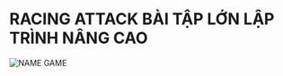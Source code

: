 # RACING ATTACK BÀI TẬP LỚN LẬP TRÌNH NÂNG CAO
![NAME GAME](D:\Downloads\DemoSDL\racing_attack.png)



